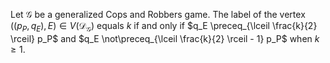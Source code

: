 Let $\mathcal{G}$ be a generalized Cops and Robbers game. The label of the vertex $((p_P, q_E), E) \in V(\mathcal D_{\mathcal G})$ equals $k$ if and only if $q_E \preceq_{\lceil \frac{k}{2} \rceil} p_P$ and $q_E \not\preceq_{\lceil \frac{k}{2} \rceil - 1} p_P$  when $k \geq 1$.
